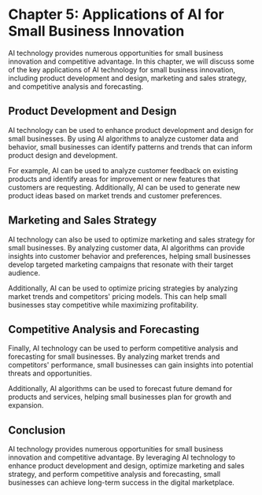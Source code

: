 Chapter 5: Applications of AI for Small Business Innovation
===========================================================

AI technology provides numerous opportunities for small business innovation and competitive advantage. In this chapter, we will discuss some of the key applications of AI technology for small business innovation, including product development and design, marketing and sales strategy, and competitive analysis and forecasting.

Product Development and Design
------------------------------

AI technology can be used to enhance product development and design for small businesses. By using AI algorithms to analyze customer data and behavior, small businesses can identify patterns and trends that can inform product design and development.

For example, AI can be used to analyze customer feedback on existing products and identify areas for improvement or new features that customers are requesting. Additionally, AI can be used to generate new product ideas based on market trends and customer preferences.

Marketing and Sales Strategy
----------------------------

AI technology can also be used to optimize marketing and sales strategy for small businesses. By analyzing customer data, AI algorithms can provide insights into customer behavior and preferences, helping small businesses develop targeted marketing campaigns that resonate with their target audience.

Additionally, AI can be used to optimize pricing strategies by analyzing market trends and competitors' pricing models. This can help small businesses stay competitive while maximizing profitability.

Competitive Analysis and Forecasting
------------------------------------

Finally, AI technology can be used to perform competitive analysis and forecasting for small businesses. By analyzing market trends and competitors' performance, small businesses can gain insights into potential threats and opportunities.

Additionally, AI algorithms can be used to forecast future demand for products and services, helping small businesses plan for growth and expansion.

Conclusion
----------

AI technology provides numerous opportunities for small business innovation and competitive advantage. By leveraging AI technology to enhance product development and design, optimize marketing and sales strategy, and perform competitive analysis and forecasting, small businesses can achieve long-term success in the digital marketplace.
